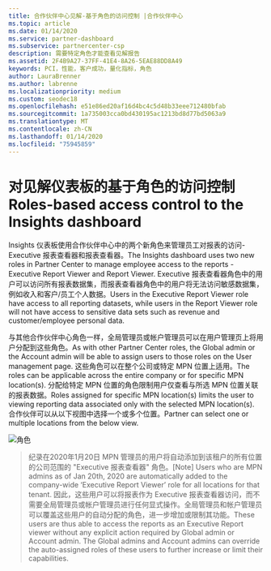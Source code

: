 ```yaml
---
title: 合作伙伴中心见解-基于角色的访问控制 |合作伙伴中心
ms.topic: article
ms.date: 01/14/2020
ms.service: partner-dashboard
ms.subservice: partnercenter-csp
description: 需要特定角色才能查看见解报告
ms.assetid: 2F4B9A27-37FF-41E4-8A26-5EAE88DD8A49
keywords: PCI，性能，客户成功，量化指标，角色
author: LauraBrenner
ms.author: labrenne
ms.localizationpriority: medium
ms.custom: seodec18
ms.openlocfilehash: e51e86ed20af16d4bc4c5d48b33eee712480bfab
ms.sourcegitcommit: 1a735003cca0bd430195ac1213bd8d77bd5063a9
ms.translationtype: MT
ms.contentlocale: zh-CN
ms.lasthandoff: 01/14/2020
ms.locfileid: "75945859"
---
```

# <a name="roles-based-access-control-to-the-insights-dashboard"></a><span data-ttu-id="680dd-104">对见解仪表板的基于角色的访问控制</span><span class="sxs-lookup"><span data-stu-id="680dd-104">Roles-based access control to the Insights dashboard</span></span>

<span data-ttu-id="680dd-105">Insights 仪表板使用合作伙伴中心中的两个新角色来管理员工对报表的访问-Executive 报表查看器和报表查看器。</span><span class="sxs-lookup"><span data-stu-id="680dd-105">The Insights dashboard uses two new roles in Partner Center to manage employee access to the reports - Executive Report Viewer and Report Viewer.</span></span>  <span data-ttu-id="680dd-106">Executive 报表查看器角色中的用户可以访问所有报表数据集，而报表查看器角色中的用户将无法访问敏感数据集，例如收入和客户/员工个人数据。</span><span class="sxs-lookup"><span data-stu-id="680dd-106">Users in the Executive Report Viewer role have access to all reporting datasets, while users in the Report Viewer role will not have access to sensitive data sets such as revenue and customer/employee personal data.</span></span>  

<span data-ttu-id="680dd-107">与其他合作伙伴中心角色一样，全局管理员或帐户管理员可以在用户管理页上将用户分配到这些角色。</span><span class="sxs-lookup"><span data-stu-id="680dd-107">As with other Partner Center roles, the Global admin or the Account admin will be able to assign users to those roles on the User management page.</span></span> <span data-ttu-id="680dd-108">这些角色可以在整个公司或特定 MPN 位置上适用。</span><span class="sxs-lookup"><span data-stu-id="680dd-108">The roles can be applicable across the entire company or for specific MPN location(s).</span></span> <span data-ttu-id="680dd-109">分配给特定 MPN 位置的角色限制用户仅查看与所选 MPN 位置关联的报表数据。</span><span class="sxs-lookup"><span data-stu-id="680dd-109">Roles assigned for specific MPN location(s) limits the user to viewing reporting data associated only with the selected MPN location(s).</span></span> <span data-ttu-id="680dd-110">合作伙伴可以从以下视图中选择一个或多个位置。</span><span class="sxs-lookup"><span data-stu-id="680dd-110">Partner can select one or multiple locations from the below view.</span></span>

![角色](images/pci/roles.png)

><span data-ttu-id="680dd-112">纪录在2020年1月20日 MPN 管理员的用户将自动添加到该租户的所有位置的公司范围的 "Executive 报表查看器" 角色。</span><span class="sxs-lookup"><span data-stu-id="680dd-112">[Note] Users who are MPN admins as of Jan 20th, 2020 are automatically added to the company-wide ‘Executive Report Viewer’ role for all locations for that tenant.</span></span> <span data-ttu-id="680dd-113">因此，这些用户可以将报表作为 Executive 报表查看器访问，而不需要全局管理员或帐户管理员进行任何显式操作。全局管理员和帐户管理员可以覆盖这些用户的自动分配的角色，进一步增加或限制其功能。</span><span class="sxs-lookup"><span data-stu-id="680dd-113">These users are thus able to access the reports as an Executive Report viewer without any explicit action required by Global admin or Account admin. The Global admins and Account admins can override the auto-assigned roles of these users to further increase or limit their capabilities.</span></span>